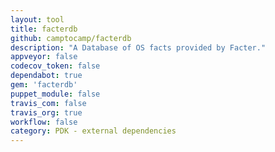 ```yaml
---
layout: tool
title: facterdb
github: camptocamp/facterdb
description: "A Database of OS facts provided by Facter."
appveyor: false
codecov_token: false
dependabot: true
gem: 'facterdb'
puppet_module: false
travis_com: false
travis_org: true
workflow: false
category: PDK - external dependencies
---
```

